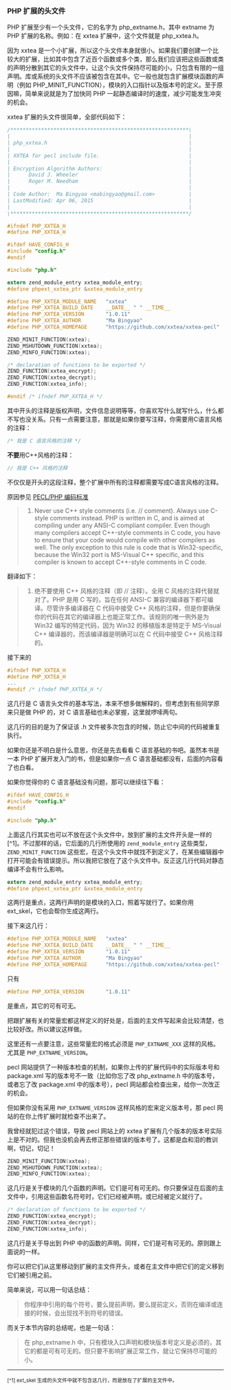 ### PHP 扩展的头文件

PHP 扩展至少有一个头文件，它的名字为 php_extname.h，其中 extname 为 PHP 扩展的名称。例如：在 xxtea 扩展中，这个文件就是 php_xxtea.h。

因为 xxtea 是一个小扩展，所以这个头文件本身就很小。如果我们要创建一个比较大的扩展，比如其中包含了近百个函数或多个类，那么我们应该把这些函数或类的声明分散到其它的头文件中，让这个头文件保持尽可能的小，只包含有限的一组声明。库或系统的头文件不应该被包含在其中。它一般也就包含扩展模块函数的声明（例如 PHP_MINIT_FUNCTION），模块的入口指针以及版本号的定义。至于原因嘛，简单来说就是为了加快同 PHP 一起静态编译时的速度，减少可能发生冲突的机会。

xxtea 扩展的头文件很简单，全部代码如下：

```c
/**********************************************************\
|                                                          |
| php_xxtea.h                                              |
|                                                          |
| XXTEA for pecl include file.                             |
|                                                          |
| Encryption Algorithm Authors:                            |
|      David J. Wheeler                                    |
|      Roger M. Needham                                    |
|                                                          |
| Code Author:  Ma Bingyao <mabingyao@gmail.com>           |
| LastModified: Apr 06, 2015                               |
|                                                          |
\**********************************************************/

#ifndef PHP_XXTEA_H
#define PHP_XXTEA_H

#ifdef HAVE_CONFIG_H
#include "config.h"
#endif

#include "php.h"

extern zend_module_entry xxtea_module_entry;
#define phpext_xxtea_ptr &xxtea_module_entry

#define PHP_XXTEA_MODULE_NAME   "xxtea"
#define PHP_XXTEA_BUILD_DATE    __DATE__ " " __TIME__
#define PHP_XXTEA_VERSION       "1.0.11"
#define PHP_XXTEA_AUTHOR        "Ma Bingyao"
#define PHP_XXTEA_HOMEPAGE      "https://github.com/xxtea/xxtea-pecl"

ZEND_MINIT_FUNCTION(xxtea);
ZEND_MSHUTDOWN_FUNCTION(xxtea);
ZEND_MINFO_FUNCTION(xxtea);

/* declaration of functions to be exported */
ZEND_FUNCTION(xxtea_encrypt);
ZEND_FUNCTION(xxtea_decrypt);
ZEND_FUNCTION(xxtea_info);

#endif /* ifndef PHP_XXTEA_H */
```

其中开头的注释是版权声明，文件信息说明等等，你喜欢写什么就写什么，什么都不写也没关系。只有一点需要注意，那就是如果你要写注释，你需要用C语言风格的注释：

```c
/* 我是 C 语言风格的注释 */
```
**不要**用C++风格的注释：

```c
// 我是 C++ 风格的注释
```

不仅仅是开头的这段注释，整个扩展中所有的注释都需要写成C语言风格的注释。

原因参见 [PECL/PHP 编码标准](http://git.php.net/?p=php-src.git;a=blob_plain;f=CODING_STANDARDS;hb=HEAD)


> 1.  Never use C++ style comments (i.e. // comment).  Always use C-style
>     comments instead.  PHP is written in C, and is aimed at compiling
>     under any ANSI-C compliant compiler.  Even though many compilers
>     accept C++-style comments in C code, you have to ensure that your
>     code would compile with other compilers as well.
>     The only exception to this rule is code that is Win32-specific,
>     because the Win32 port is MS-Visual C++ specific, and this compiler
>     is known to accept C++-style comments in C code.

翻译如下：

> 1. 绝不要使用 C++ 风格的注释（即 // 注释）。全用 C 风格的注释代替就对了。PHP 是用 C 写的，旨在任何 ANSI-C 兼容的编译器下都可编译。尽管许多编译器在 C 代码中接受 C++ 风格的注释，但是你要确保你的代码在其它的编译器上也能正常工作。该规则的唯一例外是为 Win32 编写的特定代码，因为 Win32 的移植版本是特定于 MS-Visual C++ 编译器的，而该编译器是明确可以在 C 代码中接受 C++ 风格注释的。

接下来的

```c
#ifndef PHP_XXTEA_H
#define PHP_XXTEA_H
...
#endif /* ifndef PHP_XXTEA_H */
```

这几行是 C 语言头文件的基本写法，本来不想多做解释的，但考虑到有些同学原来只是做 PHP 的，对 C 语言基础也未必掌握，这里就啰嗦两句。

这几行的目的是为了保证该 .h 文件被多次包含的时候，防止它中间的代码被重复执行。

如果你还是不明白是什么意思，你还是先去看看 C 语言基础的书吧。虽然本书是一本 PHP 扩展开发入门的书，但是如果你一点 C 语言基础都没有，后面的内容看了也白看。

如果你觉得你的 C 语言基础没有问题，那可以继续往下看：

```c
#ifdef HAVE_CONFIG_H
#include "config.h"
#endif

#include "php.h"
```

上面这几行其实也可以不放在这个头文件中，放到扩展的主文件开头是一样的[^1]。不过那样的话，它后面的几行所使用的 `zend_module_entry` 这些类型，`ZEND_MINIT_FUNCTION` 这些宏，在这个头文件中就找不到定义了，在某些编辑器中打开可能会有错误提示。所以我把它放在了这个头文件中。反正这几行代码对静态编译不会有什么影响。

```c
extern zend_module_entry xxtea_module_entry;
#define phpext_xxtea_ptr &xxtea_module_entry
```

这两行是重点，这两行声明的是模块的入口，照着写就行了。如果你用 ext_skel，它也会帮你生成这两行。

接下来这几行：

```c
#define PHP_XXTEA_MODULE_NAME   "xxtea"
#define PHP_XXTEA_BUILD_DATE    __DATE__ " " __TIME__
#define PHP_XXTEA_VERSION       "1.0.11"
#define PHP_XXTEA_AUTHOR        "Ma Bingyao"
#define PHP_XXTEA_HOMEPAGE      "https://github.com/xxtea/xxtea-pecl"
```

只有

```c
#define PHP_XXTEA_VERSION       "1.0.11"
```

是重点，其它的可有可无。

把跟扩展有关的常量宏都这样定义的好处是，后面的主文件写起来会比较清楚，也比较好改。所以建议这样做。

这里还有一点要注意，这些常量宏的格式必须是 `PHP_EXTNAME_XXX` 这样的风格。尤其是 `PHP_EXTNAME_VERSION`。

pecl 网站提供了一种版本检查的机制，如果你上传的扩展代码中的实际版本号和 package.xml 写的版本号不一致（比如你忘了改 php_extname.h 中的版本号，或者忘了改 package.xml 中的版本号），pecl 网站都会检查出来，给你一次改正的机会。

但如果你没有采用 `PHP_EXTNAME_VERSION` 这样风格的宏来定义版本号，那 pecl 网站的在你上传扩展时就检查不出来了。

我曾经就犯过这个错误，导致 pecl 网站上的 xxtea 扩展有几个版本的版本号实际上是不对的。但我也没机会再去修正那些错误的版本号了。这都是血和泪的教训啊，切记，切记！

```c
ZEND_MINIT_FUNCTION(xxtea);
ZEND_MSHUTDOWN_FUNCTION(xxtea);
ZEND_MINFO_FUNCTION(xxtea);
```

这几行是关于模块的几个函数的声明。它们是可有可无的。你只要保证在后面的主文件中，引用这些函数名符号时，它们已经被声明，或已经被定义就行了。

```c
/* declaration of functions to be exported */
ZEND_FUNCTION(xxtea_encrypt);
ZEND_FUNCTION(xxtea_decrypt);
ZEND_FUNCTION(xxtea_info);
```

这几行是关于导出到 PHP 中的函数的声明。同样，它们是可有可无的。原则跟上面说的一样。

你可以把它们从这里移动到扩展的主文件开头，或者在主文件中把它们的定义移到它们被引用之前。

简单来说，可以用一句话总结：

> 你程序中引用的每个符号，要么提前声明，要么提前定义，否则在编译或连接的时候，会出现找不到符号的错误。

而关于本节内容的总结呢，也是一句话：

> 在 php_extname.h 中，只有模块入口声明和模块版本号定义是必须的，其它的都是可有可无的。但只要不影响扩展正常工作，就让它保持尽可能的小。

----
<small>[^1] ext_skel 生成的头文件中就不包含这几行，而是放在了扩展的主文件中。</small>